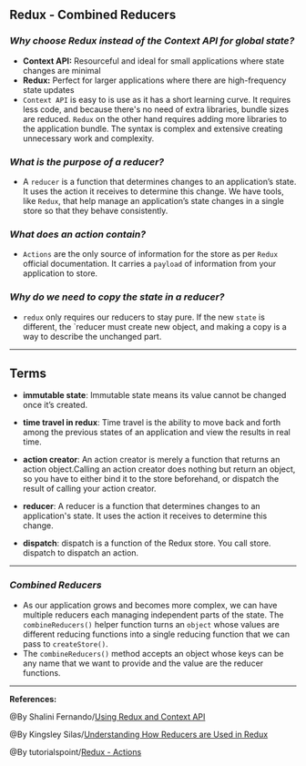 ## **Redux - Combined Reducers**

### ***Why choose Redux instead of the Context API for global state?***

- **Context API:** Resourceful and ideal for small applications where state changes are minimal
- **Redux:** Perfect for larger applications where there are high-frequency state updates
- `Context API` is easy to is use as it has a short learning curve. It requires less code, and because there's no need of extra libraries, bundle sizes are reduced. `Redux` on the other hand requires adding more libraries to the application bundle. The syntax is complex and extensive creating unnecessary work and complexity.


### ***What is the purpose of a reducer?***

- A `reducer` is a function that determines changes to an application’s state. It uses the action it receives to determine this change. We have tools, like `Redux`, that help manage an application’s state changes in a single store so that they behave consistently.

### ***What does an action contain?***

- `Actions` are the only source of information for the store as per `Redux` official documentation. It carries a `payload` of information from your application to store.

### ***Why do we need to copy the state in a reducer?***


- `redux` only requires our reducers to stay pure. If the new `state` is different, the `reducer must create new object, and making a copy is a way to describe the unchanged part.


-------------------------------------------------------------


## **Terms**

- **immutable state**: Immutable state means its value cannot be changed once it’s created. 

- **time travel in redux**: Time travel is the ability to move back and forth among the previous states of an application and view the results in real time.

- **action creator**: An action creator is merely a function that returns an action object.Calling an action creator does nothing but return an object, so you have to either bind it to the store beforehand, or dispatch the result of calling your action creator.

- **reducer**: A reducer is a function that determines changes to an application's state. It uses the action it receives to determine this change.

- **dispatch**: dispatch is a function of the Redux store. You call store. dispatch to dispatch an action.



----------------------------------------------

### ***Combined Reducers***

- As our application grows and becomes more complex, we can have multiple reducers each managing independent parts of the state. The `combineReducers()` helper function turns an `object` whose values are different reducing functions into a single reducing function that we can pass to `createStore()`.
- The `combineReducers()` method accepts an object whose keys can be any name that we want to provide and the value are the reducer functions.


-----------------------------------------------

**References:**

@By Shalini Fernando/[Using Redux and Context API](https://www.codehousegroup.com/insight-and-inspiration/tech-stream/using-redux-and-context-api) 

@By Kingsley Silas/[Understanding How Reducers are Used in Redux](https://css-tricks.com/understanding-how-reducers-are-used-in-redux/#:~:text=A%20reducer%20is%20a%20function,so%20that%20they%20behave%20consistently.)

@By tutorialspoint/[Redux - Actions](https://www.tutorialspoint.com/redux/redux_actions.htm)
